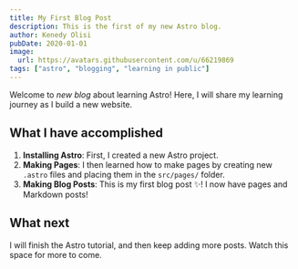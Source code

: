 ```yaml
---
title: My First Blog Post
description: This is the first of my new Astro blog.
author: Kenedy Olisi
pubDate: 2020-01-01
image:
  url: https://avatars.githubusercontent.com/u/66219869
tags: ["astro", "blogging", "learning in public"]
---
```


Welcome to _new blog_ about learning Astro! Here, I will share my learning journey as I build a new website.

## What I have accomplished

1. **Installing Astro**: First, I created a new Astro project.
1. **Making Pages**: I then learned how to make pages by creating new `.astro` files and placing them in the `src/pages/` folder.
1. **Making Blog Posts**: This is my first blog post ✨! I now have pages and Markdown posts!

## What next

I will finish the Astro tutorial, and then keep adding more posts. Watch this space for more to come.
